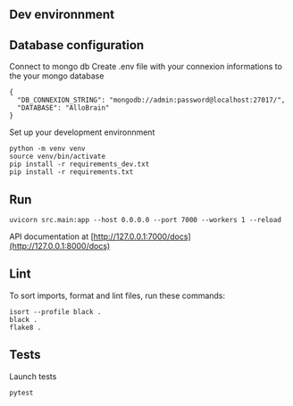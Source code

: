## Dev environnment

## Database configuration
Connect to mongo db 
Create .env file with your connexion informations to the your mongo database
```
{
  "DB_CONNEXION_STRING": "mongodb://admin:password@localhost:27017/",
  "DATABASE": "AlloBrain"
}
```

Set up your development environnment 
```
python -m venv venv
source venv/bin/activate
pip install -r requirements_dev.txt
pip install -r requirements.txt 
```


## Run
```
uvicorn src.main:app --host 0.0.0.0 --port 7000 --workers 1 --reload
```
API documentation  at [http://127.0.0.1:7000/docs](http://127.0.0.1:8000/docs)

## Lint
To sort imports, format and lint files, run these commands:
```
isort --profile black .
black .
flake8 .
```

## Tests 
Launch tests
```
pytest
```
